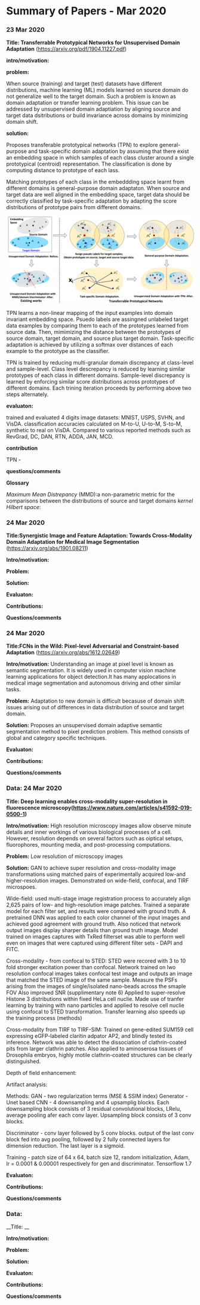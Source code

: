 # Summary of Papers - Mar 2020
### 23 Mar 2020

   __Title: Transferrable Prototypical Networks for Unsupervised Domain Adaptation__ (https://arxiv.org/pdf/1904.11227.pdf)

   __intro/motivation:__ 
   
  
   __problem:__
   
   When source (training) and target (test) datasets have different distributions, machine learning (ML) models learned on source domain do not generalize well to the target domain. Such a problem is known as domain adaptation or transfer learning problem. 
   This issue can be addressed by unsupervised domain adaptiation by aligning source and target data dsitributions or build invariance across domains by minimizing domain shift.


   __solution:__
   
   Proposes transferable prototypical networks (TPN) to explore general-purpose and task-specific domain adaptation by assuming that there exist an embedding space in which samples of each class cluster around a single prototypical (centroid) representation. The classification is done by computing distance to prototype of each lass. 
   
   Matching prototypes of each class in the embeddding space learnt from different domains is general-purpose domain adaptaton. When source and target data are well aligned in the embedding space, target data should be correctly classified by task-specific adaptation by adapting the score distributions of prototype pairs from different domains. 
   
   ![TPN](https://github.com/SanjeevaRDodlapati/work_plan/blob/master/Images/TPN.png)
      
   TPN learns a non-linear mapping of the input examples into domain invariant embedding space. Psuedo labels are assingned unlabeled target data examples by comparing them to each of the prototypes learned from source data. Then, mimimizing the distance between the prototypes of source domain, target domain, and source plus target domain. Task-specific adaptation is achieved by utilizing a softmax over distances of each example to the prototype as the classifier.
   
   TPN is trained by reducing multi-granular domain discrepancy at class-level and sample-level. Class level descrepancy is reduced by learning similar prototypes of each class in different domains. Sample-level discrepancy is learned by enforcing similar score distributions across prototypes of different domains. Each trining iteration proceeds by performing above two steps alternately.   
     
   __evaluaton:__
   
   trained and evaluated 4 digits image datasets: MNIST, USPS, SVHN, and VisDA. 
   classification accuracies calculated on M-to-U, U-to-M, S-to-M, synthetic to real on VisDA. Compared to various reported methods such as RevGrad, DC, DAN, RTN, ADDA, JAN, MCD. 
   
   
   __contribution__
   
   TPN -  

   __questions/comments__
   
   
   __Glossary__
   
   *Maximum Mean Distrepancy* (MMD):a non-parametric metric for the comparisons between the distributions of source and target domains
   *kernel Hilbert space*: 
   
   
   
 ### 24 Mar 2020  
   
   __Title:Synergistic Image and Feature Adaptation: Towards Cross-Modality Domain Adaptation for Medical Image Segmentation__ (https://arxiv.org/abs/1901.08211)


   __Intro/motivation:__
   
   
   __Problem:__


   __Solution:__
   
   
   __Evaluaton:__
   
   
   __Contributions:__
  
  
   __Questions/comments__
   
   
   
 ### 24 Mar 2020  
   
   __Title:FCNs in the Wild: Pixel-level Adversarial and Constraint-based Adaptation__ (https://arxiv.org/abs/1612.02649)


   __Intro/motivation:__ Understanding an image at pixel level is known as semantic segmentation. It is widely used in computer vision machine learning applications for object detection.It has many applocations in medical image segmentation and autonomous driving and other similar tasks.
   
   
   __Problem:__ Adaptation to new domain is difficult becasuse of domain shift issues arising out of differences in data distribution of source and target domain.


   __Solution:__
   Proposes an unsupervised domain adaptive semantic segmentation method to pixel prediction problem. This method consists of global and category specific techniques. 
   
   __Evaluaton:__
   
   
   __Contributions:__
  
  
   __Questions/comments__
   
   
   
 ### Data:  24 Mar 2020
   
   __Title: Deep learning enables cross-modality super-resolution in fluorescence microscopy(https://www.nature.com/articles/s41592-019-0500-1)__


   __Intro/motivation:__ High resolution microscopy images allow observe minute details and inner workings of various biological processes of a cell. However, resolution depends on several factors such as oiptical setups, fluorophores, mounting media, and post-processing computations. 
   
   
   __Problem:__ Low resolution of microscopy images


   __Solution:__ GAN to achieve super resolution and cross-modality image transformations using matched pairs of experimentally acquired low-and higher-resolution images. 
   Demonstrated on wide-field, confocal, and TIRF microspoes. 
   
   Wide-field: 
   used multi-stage image registration process to accurately align 2,625 pairs of low- and high-resolution image patches.
   Trained a separate model for each filter set, and results were compared with ground truth.
   A pretrained DNN was applied to each color channel of the input images and achieved good agreement with ground truth.
   Also noticed that network output images display sharper details than ground truth image.
   Model trained on images captures with TxRed filterset was able to perform well even on images that were captured using different filter sets - DAPI and FITC. 
   
   Cross-modality - from confocal to STED:
   STED were recored with 3 to 10 fold stronger excitation power than confocal. 
   Network trained on lwo resolution confocal images takes confocal test image and outputs an image that matched the STED image of the same sample.
   Measure the PSFs arising from the images of single/isolated nano-beads across the smaple FOV
   Also improved SNR (supplimentary note 6)
   Applied to super-resolve Histone 3 distributions within fixed HeLa cell nuclie.
   Made use of tranfer learning by training with nano particles and applied to resolve cell nuclie using confocal to STED transformation.
   Transfer learning also speeds up the training process (methods)
   
   Cross-modality from TIRF to TIRF-SIM:
   Trained on gene-edited SUM159 cell expressing eGFP-labeled claritin adpator AP2, and blindly tested its inference. 
   Network was able to detect the dissociation of clathrin-coated pits from larger clathrin patches. 
   Also applied to aminoserosa tissues of Drosophila embryos, highly motile clathrin-coated structures can be clearly distinguished.
   
   Depth of field enhancement:
   
   Artifact analysis:
   
   Methods:
   GAN - two regularization terms (MSE & SSIM index)
   Generator - Unet based CNN - 4 downsampling and 4 upsamplig blocks. Each downsampling block consists of 3 residual convolutional blocks, LRelu, average pooling afer each conv layer. Upsampling block consists of 3 conv blocks.
   
   Discriminator - conv layer followed by 5 conv blocks. output of the last conv block fed into avg pooling, followed by 2 fully connected layers for dimension reduction. The last layer is a sigmoid. 
   
   Training - patch size of 64 x 64, batch size 12, random initialization, Adam, lr = 0.0001 & 0.00001 respectively for gen and discriminator. Tensorflow 1.7
   
   __Evaluaton:__
   
   
   __Contributions:__
  
  
   __Questions/comments__












 ### Data:  
   
   __Title: __


   __Intro/motivation:__
   
   
   __Problem:__


   __Solution:__
   
   
   __Evaluaton:__
   
   
   __Contributions:__
  
  
   __Questions/comments__
